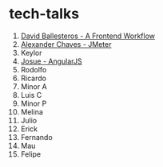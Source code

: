 # tech-talks

1. [David Ballesteros - A Frontend Workflow](../master/Yeoman%2BGrunt%2BBower/README.md)
2. [Alexander Chaves - JMeter](../master/JMeter/README.md)
3. Keylor
4. [Josue - AngularJS](../master/AngulasJS/README.md)
5. Rodolfo
6. Ricardo
7. Minor A
8. Luis C
9. Minor P
10. Melina
11.	Julio
12.	Erick
13.	Fernando
14.	Mau
15. Felipe
